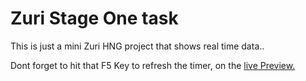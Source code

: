 # Zuri Stage One task

This is just a mini Zuri HNG project that shows real time data..

Dont forget to hit that F5 Key to refresh the timer, on the [live Preview.](https://zuri-hng-project.vercel.app/)


